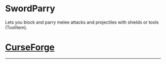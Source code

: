 # SwordParry
Lets you block and parry melee attacks and projectiles with shields or tools (ToolItem).


# [CurseForge](https://www.curseforge.com/minecraft/mc-mods/sword-parry)

------------------------------------------------------------------------------------------------------------

